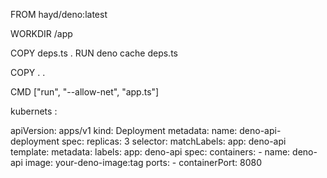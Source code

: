 FROM hayd/deno:latest

WORKDIR /app

COPY deps.ts .
RUN deno cache deps.ts

COPY . .

CMD ["run", "--allow-net", "app.ts"]



kubernets :

apiVersion: apps/v1
kind: Deployment
metadata:
  name: deno-api-deployment
spec:
  replicas: 3
  selector:
    matchLabels:
      app: deno-api
  template:
    metadata:
      labels:
        app: deno-api
    spec:
      containers:
        - name: deno-api
          image: your-deno-image:tag
          ports:
            - containerPort: 8080

